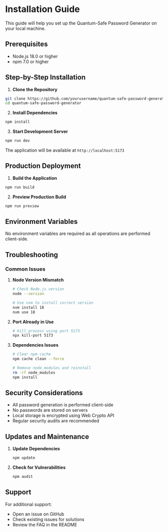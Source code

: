 # Installation Guide

This guide will help you set up the Quantum-Safe Password Generator on your local machine.

## Prerequisites

- Node.js 18.0 or higher
- npm 7.0 or higher

## Step-by-Step Installation

1. **Clone the Repository**

```bash
git clone https://github.com/yourusername/quantum-safe-password-generator
cd quantum-safe-password-generator
```

2. **Install Dependencies**

```bash
npm install
```

3. **Start Development Server**

```bash
npm run dev
```

The application will be available at `http://localhost:5173`

## Production Deployment

1. **Build the Application**

```bash
npm run build
```

2. **Preview Production Build**

```bash
npm run preview
```

## Environment Variables

No environment variables are required as all operations are performed client-side.

## Troubleshooting

### Common Issues

1. **Node Version Mismatch**
   ```bash
   # Check Node.js version
   node --version
   
   # Use nvm to install correct version
   nvm install 18
   nvm use 18
   ```

2. **Port Already in Use**
   ```bash
   # Kill process using port 5173
   npx kill-port 5173
   ```

3. **Dependencies Issues**
   ```bash
   # Clear npm cache
   npm cache clean --force
   
   # Remove node_modules and reinstall
   rm -rf node_modules
   npm install
   ```

## Security Considerations

- All password generation is performed client-side
- No passwords are stored on servers
- Local storage is encrypted using Web Crypto API
- Regular security audits are recommended

## Updates and Maintenance

1. **Update Dependencies**
   ```bash
   npm update
   ```

2. **Check for Vulnerabilities**
   ```bash
   npm audit
   ```

## Support

For additional support:
- Open an issue on GitHub
- Check existing issues for solutions
- Review the FAQ in the README